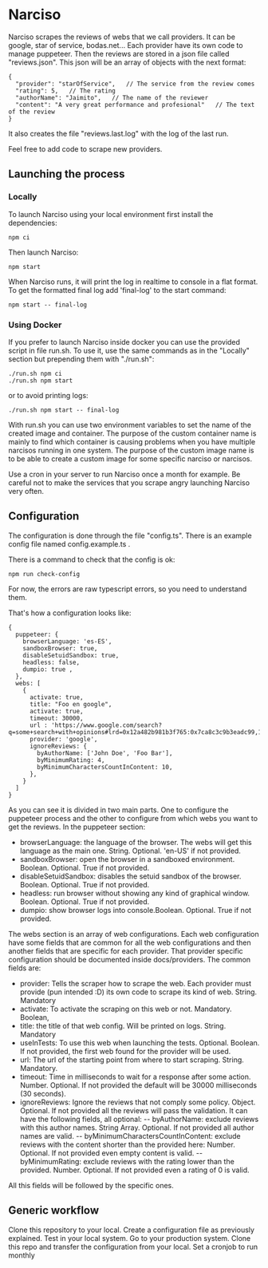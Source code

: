 # Narciso

Narciso scrapes the reviews of webs that we call providers. It can be google, star of service, bodas.net... 
Each provider have its own code to manage puppeteer.
Then the reviews are stored in a json file called "reviews.json".
This json will be an array of objects with the next format:
```
{
  "provider": "starOfService",   // The service from the review comes  
  "rating": 5,   // The rating  
  "authorName": "Jaimito",   // The name of the reviewer  
  "content": "A very great performance and profesional"   // The text of the review  
}
```
It also creates the file "reviews.last.log" with the log of the last run.

Feel free to add code to scrape new providers.

## Launching the process
### Locally
To launch Narciso using your local environment first install the dependencies:
```
npm ci
```
Then launch Narciso:
```
npm start
```

When Narciso runs, it will print the log in realtime to console in a flat format. To get the formatted final log add 'final-log' to the start command:
```
npm start -- final-log
```

### Using Docker
If you prefer to launch Narciso inside docker you can use the provided script in file run.sh.
To use it, use the same commands as in the "Locally" section but prepending them with "./run.sh":

```
./run.sh npm ci
./run.sh npm start
```
or to avoid printing logs:
```
./run.sh npm start -- final-log
```

With run.sh you can use two environment variables to set the name of the created image and container.
The purpose of the custom container name is mainly to find which container is causing problems when you have multiple narcisos running in one system.
The purpose of the custom image name is to be able to create a custom image for some specific narciso or narcisos.

Use a cron in your server to run Narciso once a month for example.
Be careful not to make the services that you scrape angry launching Narciso very often.

## Configuration

The configuration is done through the file "config.ts".
There is an example config file named config.example.ts .

There is a command to check that the config is ok:
```
npm run check-config
```
For now, the errors are raw typescript errors, so you need to understand them.

That's how a configuration looks like:
```
{
  puppeteer: {
    browserLanguage: 'es-ES',
    sandboxBrowser: true,
    disableSetuidSandbox: true,
    headless: false,
    dumpio: true ,
  },
  webs: [
    {
      activate: true,
      title: "Foo en google",
      activate: true,
      timeout: 30000,
      url : 'https://www.google.com/search?q=some+search+with+opinions#lrd=0x12a482b981b3f765:0x7ca8c3c9b3eadc99,1,,,',
      provider: 'google',
      ignoreReviews: {
        byAuthorName: ['John Doe', 'Foo Bar'],
        byMinimumRating: 4,
        byMinimumCharactersCountInContent: 10,
      },
    }
  ]
}
```
As you can see it is divided in two main parts. 
One to configure the puppeteer process and the other to configure from which webs you want to get the reviews.
In the puppeteer section:
- browserLanguage: the language of the browser. The webs will get this language as the main one. String. Optional. 'en-US' if not provided.
- sandboxBrowser: open the browser in a sandboxed environment. Boolean. Optional. True if not provided.
- disableSetuidSandbox: disables the setuid sandbox of the browser. Boolean. Optional. True if not provided.
- headless: run browser without showing any kind of graphical window. Boolean. Optional. True if not provided.
- dumpio: show browser logs into console.Boolean. Optional. True if not provided.

The webs section is an array of web configurations. 
Each web configuration have some fields that are common for all the web configurations and then 
another fields that are specific for each provider.
That provider specific configuration should be documented inside docs/providers.
The common fields are:
- provider: Tells the scraper how to scrape the web. Each provider must provide (pun intended :D) its own code to scrape its kind of web. String. Mandatory
- activate: To activate the scraping on this web or not. Mandatory. Boolean,
- title: the title of that web config. Will be printed on logs. String. Mandatory 
- useInTests: To use this web when launching the tests. Optional. Boolean. If not provided, the first web found for the provider will be used.
- url: The url of the starting point from where to start scraping. String. Mandatory.
- timeout: Time in milliseconds to wait for a response after some action. Number. Optional. If not provided the default will be 30000 milliseconds (30 seconds).
- ignoreReviews: Ignore the reviews that not comply some policy. Object. Optional. If not provided all the reviews will pass the validation.
  It can have the following fields, all optional:
  -- byAuthorName: exclude reviews with this author names. String Array. Optional. If not provided all author names are valid.
  -- byMinimumCharactersCountInContent: exclude reviews with the content shorter than the provided here: Number. Optional. If not provided even empty content is valid.
  -- byMinimumRating: exclude reviews with the rating lower than the provided. Number. Optional. If not provided even a rating of 0 is valid.

All this fields will be followed by the specific ones.

## Generic workflow
Clone this repository to your local.
Create a configuration file as previously explained.
Test in your local system.
Go to your production system.
Clone this repo and transfer the configuration from your local.
Set a cronjob to run monthly

